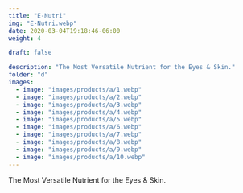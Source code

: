 ```yaml
---
title: "E-Nutri"
img: "E-Nutri.webp"
date: 2020-03-04T19:18:46-06:00
weight: 4

draft: false

description: "The Most Versatile Nutrient for the Eyes & Skin."
folder: "d"
images:
  - image: "images/products/a/1.webp"
  - image: "images/products/a/2.webp"
  - image: "images/products/a/3.webp"
  - image: "images/products/a/4.webp"
  - image: "images/products/a/5.webp"
  - image: "images/products/a/6.webp"
  - image: "images/products/a/7.webp"
  - image: "images/products/a/8.webp"
  - image: "images/products/a/9.webp"
  - image: "images/products/a/10.webp"
---
```


The Most Versatile Nutrient for the Eyes & Skin.
